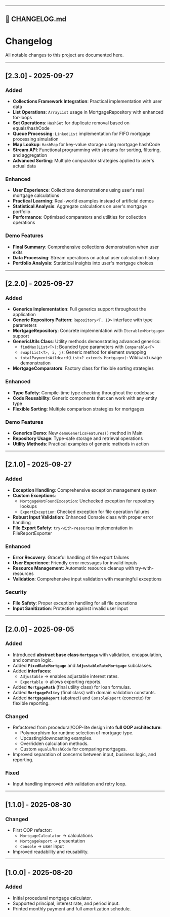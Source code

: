 
---

## 📄 CHANGELOG.md

# Changelog

All notable changes to this project are documented here.

---

## [2.3.0] - 2025-09-27
### Added
- **Collections Framework Integration**: Practical implementation with user data
- **List Operations**: `ArrayList` usage in MortgageRepository with enhanced for-loops
- **Set Operations**: `HashSet` for duplicate removal based on equals/hashCode
- **Queue Processing**: `LinkedList` implementation for FIFO mortgage processing simulation
- **Map Lookup**: `HashMap` for key-value storage using mortgage hashCode
- **Stream API**: Functional programming with streams for sorting, filtering, and aggregation
- **Advanced Sorting**: Multiple comparator strategies applied to user's actual data

### Enhanced
- **User Experience**: Collections demonstrations using user's real mortgage calculations
- **Practical Learning**: Real-world examples instead of artificial demos
- **Statistical Analysis**: Aggregate calculations on user's mortgage portfolio
- **Performance**: Optimized comparators and utilities for collection operations

### Demo Features
- **Final Summary**: Comprehensive collections demonstration when user exits
- **Data Processing**: Stream operations on actual user calculation history
- **Portfolio Analysis**: Statistical insights into user's mortgage choices

---

## [2.2.0] - 2025-09-27
### Added
- **Generics Implementation**: Full generics support throughout the application
- **Generic Repository Pattern**: `Repository<T, ID>` interface with type parameters
- **MortgageRepository**: Concrete implementation with `Iterable<Mortgage>` support
- **GenericUtils Class**: Utility methods demonstrating advanced generics:
    - `findMax(List<T>)`: Bounded type parameters with `Comparable<T>`
    - `swap(List<T>, i, j)`: Generic method for element swapping
    - `totalPaymentsWildcard(List<? extends Mortgage>)`: Wildcard usage demonstration
- **MortgageComparators**: Factory class for flexible sorting strategies

### Enhanced
- **Type Safety**: Compile-time type checking throughout the codebase
- **Code Reusability**: Generic components that can work with any entity type
- **Flexible Sorting**: Multiple comparison strategies for mortgages

### Demo Features
- **Generics Demo**: New `demoGenericsFeatures()` method in Main
- **Repository Usage**: Type-safe storage and retrieval operations
- **Utility Methods**: Practical examples of generic methods in action

---

## [2.1.0] - 2025-09-27
### Added
- **Exception Handling**: Comprehensive exception management system
- **Custom Exceptions**:
    - `MortgageNotFoundException`: Unchecked exception for repository lookups
    - `ExportException`: Checked exception for file operation failures
- **Robust Input Validation**: Enhanced Console class with proper error handling
- **File Export Safety**: `try-with-resources` implementation in FileReportExporter

### Enhanced
- **Error Recovery**: Graceful handling of file export failures
- **User Experience**: Friendly error messages for invalid inputs
- **Resource Management**: Automatic resource cleanup with try-with-resources
- **Validation**: Comprehensive input validation with meaningful exceptions

### Security
- **File Safety**: Proper exception handling for all file operations
- **Input Sanitization**: Protection against invalid user input

---

## [2.0.0] - 2025-09-05
### Added
- Introduced **abstract base class `Mortgage`** with validation, encapsulation, and common logic.
- Added **`FixedRateMortgage`** and **`AdjustableRateMortgage`** subclasses.
- Added **interfaces**:
  - `Adjustable` → enables adjustable interest rates.
  - `Exportable` → allows exporting reports.
- Added **`MortgageMath`** (final utility class) for loan formulas.
- Added **`MortgagePolicy`** (final class) with domain validation constants.
- Added **`MortgageReport`** (abstract) and `ConsoleReport` (concrete) for flexible reporting.

### Changed
- Refactored from procedural/OOP-lite design into **full OOP architecture**:
  - Polymorphism for runtime selection of mortgage type.
  - Upcasting/downcasting examples.
  - Overridden calculation methods.
  - Custom `equals`/`hashCode` for comparing mortgages.
- Improved separation of concerns between input, business logic, and reporting.

### Fixed
- Input handling improved with validation and retry loop.

---

## [1.1.0] - 2025-08-30
### Changed
- First OOP refactor:
  - `MortgageCalculator` → calculations
  - `MortgageReport` → presentation
  - `Console` → user input
- Improved readability and reusability.

---

## [1.0.0] - 2025-08-20
### Added
- Initial procedural mortgage calculator.
- Supported principal, interest rate, and period input.
- Printed monthly payment and full amortization schedule.
